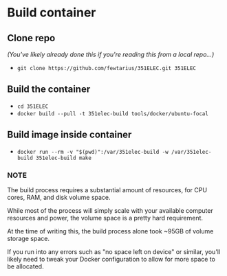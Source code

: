 # Build container

## Clone repo

_(You've likely already done this if you're reading this from a local repo...)_

 - `git clone https://github.com/fewtarius/351ELEC.git 351ELEC`

## Build the container

 - `cd 351ELEC`
 - `docker build --pull -t 351elec-build tools/docker/ubuntu-focal`

## Build image inside container

 - `docker run --rm -v "$(pwd)":/var/351elec-build -w /var/351elec-build 351elec-build make`

### NOTE

The build process requires a substantial amount of resources, for CPU cores, RAM, and disk volume space.

While most of the process will simply scale with your available computer resources and power, the volume space is a pretty hard requirement.

At the time of writing this, the build process alone took ~95GB of volume storage space.

If you run into any errors such as "no space left on device" or similar, you'll likely need to tweak your Docker configuration to allow for more space to be allocated.
